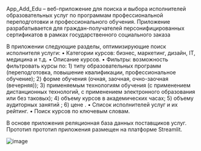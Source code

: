 App_Add_Edu – веб-приложение для поиска и выбора исполнителей образовательных услуг по программам профессиональной переподготовки и профессионального обучения.
Приложение разрабатывается для граждан-получателей персонифицированных сертификатов в рамках государственного социального заказа

В приложении следующие разделы, оптимизирующие поиск исполнителя услуги:
•	Категории курсов: бизнес, маркетинг, дизайн, IT, медицина и т.д.
• Описание курсов.
•	Фильтры: возможность фильтровать курсы по: 1) типу образовательных программ (переподготовка, повышение квалификации, профессиональное обучение); 2) форме обучения (очная, заочная, очно-заочная (вечерняя)); 3) применяемым технологиям обучения (с применением дистанционных технологий, с применением электронного образования  или без таковых); 4) объему курсов в академических часах; 5) объему аудиторных занятий ; 6) цене .
•	Список исполнителей услуг и их рейтинг. 
•	Поиск курсов по ключевым словам.

В основе приложения реляционная база данных поставщиков услуг.
Прототип прототип приложения размещен на платформе Streamlit.

![image](https://github.com/user-attachments/assets/e2c698b0-38d2-4ca1-aae6-410ebfae6748)

